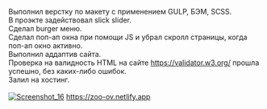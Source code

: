 Выполнил верстку по макету с применением GULP, БЭМ, SCSS. <br/>
В проэкте задействовал slick slider. <br/>
Сделал burger меню. <br/>
Сделал поп-ап окна при помощи JS и убрал скролл страницы, когда поп-ап окно активно. <br/>
Выполнил аддаптив сайта. <br/>
Проверка на валидность HTML на сайте https://validator.w3.org/ прошла успешно, без каких-либо ошибок. <br/>
Залил на хостинг.<br/>
<br/>
<a href="https://zoo-ov.netlify.app">![Screenshot_16](https://user-images.githubusercontent.com/119508598/207016244-4cbdf29b-94a2-4190-b533-ecbaa4619564.png)</a>
https://zoo-ov.netlify.app

